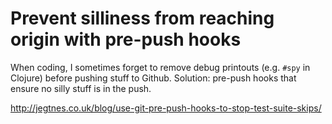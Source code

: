 # Prevent silliness from reaching origin with pre-push hooks

When coding, I sometimes forget to remove debug printouts (e.g. `#spy` in Clojure)
before pushing stuff to Github. Solution: pre-push hooks that ensure no silly stuff
is in the push.

http://jegtnes.co.uk/blog/use-git-pre-push-hooks-to-stop-test-suite-skips/
